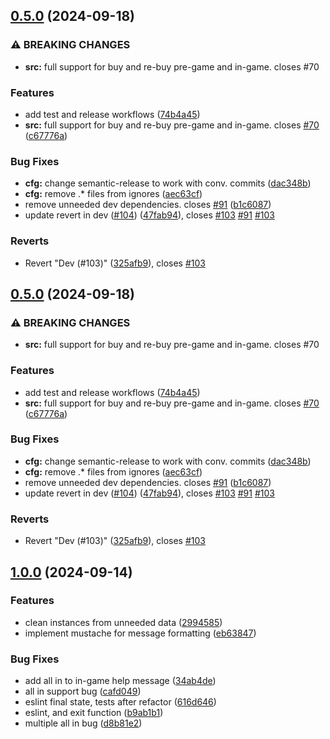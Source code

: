 ## [0.5.0](https://github.com/doper1/POK/compare/v1.0.0...v0.5.0) (2024-09-18)

### ⚠ BREAKING CHANGES

* **src:** full support for buy and re-buy pre-game and in-game. closes #70

### Features

* add test and release workflows ([74b4a45](https://github.com/doper1/POK/commit/74b4a45f6a6ca81fdec7d80cc6ad4bac3a4064fc))
* **src:** full support for buy and re-buy pre-game and in-game. closes [#70](https://github.com/doper1/POK/issues/70) ([c67776a](https://github.com/doper1/POK/commit/c67776a3d0f89f3bfaf37fa82c242713c14b8439))

### Bug Fixes

* **cfg:** change semantic-release to work with conv. commits ([dac348b](https://github.com/doper1/POK/commit/dac348b5a8e05c8a2fc140bc2ccc4316633f60f0))
* **cfg:** remove .* files from ignores ([aec63cf](https://github.com/doper1/POK/commit/aec63cf83a8371e59b95a15dc9cc72a9ff1ce825))
* remove unneeded dev dependencies. closes [#91](https://github.com/doper1/POK/issues/91) ([b1c6087](https://github.com/doper1/POK/commit/b1c608715787c63cfc8d6830f1461a27dfc410df))
* update revert in dev ([#104](https://github.com/doper1/POK/issues/104)) ([47fab94](https://github.com/doper1/POK/commit/47fab94fcd907edb5c3a9f4860e2d7f9bf09c6e9)), closes [#103](https://github.com/doper1/POK/issues/103) [#91](https://github.com/doper1/POK/issues/91) [#103](https://github.com/doper1/POK/issues/103)

### Reverts

* Revert "Dev (#103)" ([325afb9](https://github.com/doper1/POK/commit/325afb97be1181944db8df290def39be45515f7b)), closes [#103](https://github.com/doper1/POK/issues/103)
## [0.5.0](https://github.com/doper1/POK/compare/v1.0.0...v0.5.0) (2024-09-18)

### ⚠ BREAKING CHANGES

* **src:** full support for buy and re-buy pre-game and in-game. closes #70

### Features

* add test and release workflows ([74b4a45](https://github.com/doper1/POK/commit/74b4a45f6a6ca81fdec7d80cc6ad4bac3a4064fc))
* **src:** full support for buy and re-buy pre-game and in-game. closes [#70](https://github.com/doper1/POK/issues/70) ([c67776a](https://github.com/doper1/POK/commit/c67776a3d0f89f3bfaf37fa82c242713c14b8439))

### Bug Fixes

* **cfg:** change semantic-release to work with conv. commits ([dac348b](https://github.com/doper1/POK/commit/dac348b5a8e05c8a2fc140bc2ccc4316633f60f0))
* **cfg:** remove .* files from ignores ([aec63cf](https://github.com/doper1/POK/commit/aec63cf83a8371e59b95a15dc9cc72a9ff1ce825))
* remove unneeded dev dependencies. closes [#91](https://github.com/doper1/POK/issues/91) ([b1c6087](https://github.com/doper1/POK/commit/b1c608715787c63cfc8d6830f1461a27dfc410df))
* update revert in dev ([#104](https://github.com/doper1/POK/issues/104)) ([47fab94](https://github.com/doper1/POK/commit/47fab94fcd907edb5c3a9f4860e2d7f9bf09c6e9)), closes [#103](https://github.com/doper1/POK/issues/103) [#91](https://github.com/doper1/POK/issues/91) [#103](https://github.com/doper1/POK/issues/103)

### Reverts

* Revert "Dev (#103)" ([325afb9](https://github.com/doper1/POK/commit/325afb97be1181944db8df290def39be45515f7b)), closes [#103](https://github.com/doper1/POK/issues/103)
## [1.0.0](https://github.com/doper1/POK/compare/34ab4ded07c962b44e8dec16a3a0a22600375fb8...v1.0.0) (2024-09-14)

### Features

* clean instances from unneeded data ([2994585](https://github.com/doper1/POK/commit/2994585ef488a39c8fd4f8b3395918ef16fd3aba))
* implement mustache for message formatting ([eb63847](https://github.com/doper1/POK/commit/eb638470f09c9c396c86d9857f83823ff2265ece))

### Bug Fixes

* add all in to in-game help message ([34ab4de](https://github.com/doper1/POK/commit/34ab4ded07c962b44e8dec16a3a0a22600375fb8))
* all in support bug ([cafd049](https://github.com/doper1/POK/commit/cafd04977150fad21f1a21ba5d9b2489fb1a3e25))
* eslint final state, tests after refactor ([616d646](https://github.com/doper1/POK/commit/616d64664eb356a0e1d891e390210a4cb8e6d553))
* eslint, and exit function ([b9ab1b1](https://github.com/doper1/POK/commit/b9ab1b1018d5a9cc0b5798d13a6f118cddf897fe))
* multiple all in bug ([d8b81e2](https://github.com/doper1/POK/commit/d8b81e209c20c2a436b293bcc1c182a4cb76a408))
